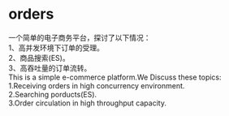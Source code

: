 # orders
一个简单的电子商务平台，探讨了以下情况：
<br>1、高并发环境下订单的受理。
<br>2、商品搜索(ES)。
<br>3、高吞吐量的订单流转。
<br> This is a simple e-commerce platform.We Discuss these topics:
<br>1.Receiving orders in high concurrency environment.
<br>2.Searching porducts(ES).
<br>3.Order circulation in high throughput capacity.
